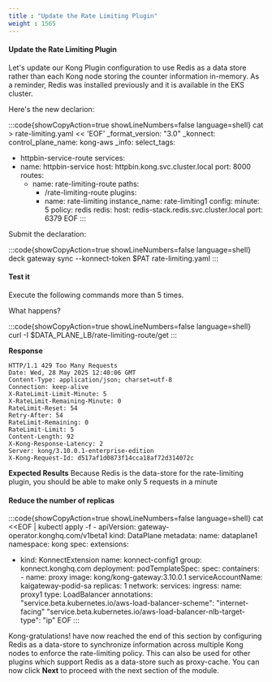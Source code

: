 ```yaml
---
title : "Update the Rate Limiting Plugin"
weight : 1565
---
```



#### Update the Rate Limiting Plugin
Let's update our Kong Plugin configuration to use Redis as a data store rather than each Kong node storing the counter information in-memory. As a reminder, Redis was installed previously and it is available in the EKS cluster.

Here's the new declarion:

:::code{showCopyAction=true showLineNumbers=false language=shell}
cat > rate-limiting.yaml << 'EOF'
_format_version: "3.0"
_konnect:
  control_plane_name: kong-aws
_info:
  select_tags:
  - httpbin-service-route
services:
- name: httpbin-service
  host: httpbin.kong.svc.cluster.local
  port: 8000
  routes:
  - name: rate-limiting-route
    paths:
    - /rate-limiting-route
    plugins:
    - name: rate-limiting
      instance_name: rate-limiting1
      config:
        minute: 5
        policy: redis
        redis:
          host: redis-stack.redis.svc.cluster.local
          port: 6379
EOF
:::





Submit the declaration:

:::code{showCopyAction=true showLineNumbers=false language=shell}
deck gateway sync --konnect-token $PAT rate-limiting.yaml
:::



#### Test it

Execute the following commands more than 5 times.

What happens?

:::code{showCopyAction=true showLineNumbers=false language=shell}
curl -I $DATA_PLANE_LB/rate-limiting-route/get
:::

**Response**

```
HTTP/1.1 429 Too Many Requests
Date: Wed, 28 May 2025 12:40:06 GMT
Content-Type: application/json; charset=utf-8
Connection: keep-alive
X-RateLimit-Limit-Minute: 5
X-RateLimit-Remaining-Minute: 0
RateLimit-Reset: 54
Retry-After: 54
RateLimit-Remaining: 0
RateLimit-Limit: 5
Content-Length: 92
X-Kong-Response-Latency: 2
Server: kong/3.10.0.1-enterprise-edition
X-Kong-Request-Id: d517af1d0873f14cca18af72d314072c
```

**Expected Results**  Because Redis is the data-store for the rate-limiting plugin, you should be able to make only 5 requests in a minute



#### Reduce the number of replicas

:::code{showCopyAction=true showLineNumbers=false language=shell}
cat <<EOF | kubectl apply -f -
apiVersion: gateway-operator.konghq.com/v1beta1
kind: DataPlane
metadata:
 name: dataplane1
 namespace: kong
spec:
 extensions:
 - kind: KonnectExtension
   name: konnect-config1
   group: konnect.konghq.com
 deployment:
   podTemplateSpec:
     spec:
       containers:
       - name: proxy
         image: kong/kong-gateway:3.10.0.1
       serviceAccountName: kaigateway-podid-sa
   replicas: 1
 network:
   services:
     ingress:
       name: proxy1
       type: LoadBalancer
       annotations:
         "service.beta.kubernetes.io/aws-load-balancer-scheme": "internet-facing"
         "service.beta.kubernetes.io/aws-load-balancer-nlb-target-type": "ip"
EOF
:::



Kong-gratulations! have now reached the end of this section by configuring Redis as a data-store to synchronize information across multiple Kong nodes to enforce the rate-limiting policy.  This can also be used for other plugins which support Redis as a data-store such as proxy-cache. You can now click **Next** to proceed with the next section of the module.
